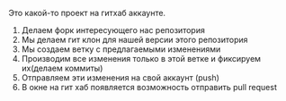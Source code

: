 Это какой-то проект на гитхаб аккаунте.


1. Делаем форк интересующего нас репозитория
2. Мы делаем гит клон для нашей версии этого репозитория 
3. Мы создаем ветку с предлагаемыми изменениями
4. Производим все изменения только в этой ветке и фиксируем их(делаем коммиты)
5. Отправляем эти изменения на свой аккаунт (push)
6. В окне на гит хаб появляется возможность отправить pull request